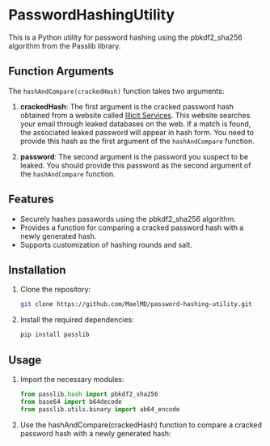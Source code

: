 # PasswordHashingUtility

This is a Python utility for password hashing using the pbkdf2_sha256 algorithm from the Passlib library.

## Function Arguments

The `hashAndCompare(crackedHash)` function takes two arguments:

1. **crackedHash**: The first argument is the cracked password hash obtained from a website called [Illicit Services](https://search.illicit.services). This website searches your email through leaked databases on the web. If a match is found, the associated leaked password will appear in hash form. You need to provide this hash as the first argument of the `hashAndCompare` function.

2. **password**: The second argument is the password you suspect to be leaked. You should provide this password as the second argument of the `hashAndCompare` function.

## Features

- Securely hashes passwords using the pbkdf2_sha256 algorithm.
- Provides a function for comparing a cracked password hash with a newly generated hash.
- Supports customization of hashing rounds and salt.

## Installation

1. Clone the repository:

   ```bash
   git clone https://github.com/MaelMD/password-hashing-utility.git
   
2. Install the required dependencies:

   ```python   
   pip install passlib

## Usage

1. Import the necessary modules:

   ```python
   from passlib.hash import pbkdf2_sha256
   from base64 import b64decode
   from passlib.utils.binary import ab64_encode

2. Use the hashAndCompare(crackedHash) function to compare a cracked password hash with a newly generated hash:

   ```hashAndCompare('get-hash-from=:your-password')

